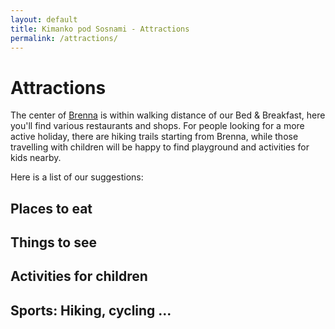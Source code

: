 ```yaml
---
layout: default
title: Kimanko pod Sosnami - Attractions
permalink: /attractions/
---
```


# Attractions

The center of [Brenna](https://en.wikipedia.org/wiki/Brenna,_Poland) is within walking distance of our Bed & Breakfast,
here you'll find various restaurants and shops. For people looking for a more active holiday, there are hiking trails 
starting from Brenna, while those travelling with children will be happy to find playground and activities for 
kids nearby. 

Here is a list of our suggestions:

## Places to eat

## Things to see

## Activities for children

## Sports: Hiking, cycling ...

<div id="map"></div>

<script>
  var map;
  function initMap() {
    map = new google.maps.Map(document.getElementById('map'), {
      center: {lat: 49.7186637, lng: 18.9394271},
      zoom: 13
    });

    /*function addMarker(props) {
      var marker = new google.maps.Marker({
        position: props.coords,
        map: map,
      });

      var infoWindow = new google.maps.InfoWindow({
        content: '<h2>' + props.name + '</h2><p>' + props.address + '</p><p><strong>Openingsuren:</strong></p><p>' + props.opening_hours + '</p>'
      });

      marker.addListener('click', function() {
        infoWindow.open(map, marker);
      });

    }

    $.getJSON( "pharmacy_data.json", function( data ) {
      data.forEach(function(el){
        addMarker(el);
      })
    });*/

  }
</script>
<script src="https://maps.googleapis.com/maps/api/js?key={{ site.maps_api_key }}&callback=initMap"
async defer></script>

